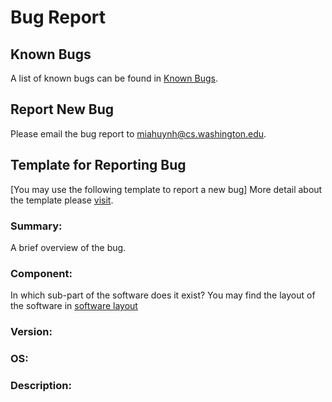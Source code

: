 # Bug Report

## Known Bugs

A list of known bugs can be found in [Known Bugs](./KnownBugs.md).

## Report New Bug

Please email the bug report to <miahuynh@cs.washington.edu>.

## Template for Reporting Bug

[You may use the following template to report a new bug]
More detail about the template please [visit](https://bugzilla.mozilla.org/page.cgi?id=bug-writing.html).

### Summary:

A brief overview of the bug.

### Component:

In which sub-part of the software does it exist? You may find the layout of the software in [software layout](./DeveloperGuidelines.md)

### Version:

### OS:

### Description:
